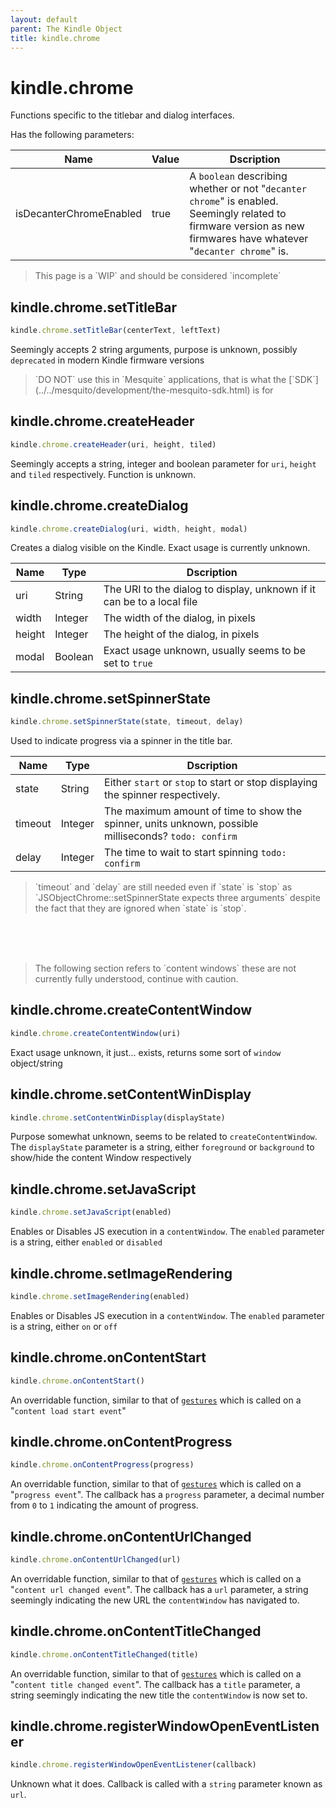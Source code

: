 ```yaml
---
layout: default
parent: The Kindle Object
title: kindle.chrome
---
```


# kindle.chrome
Functions specific to the titlebar and dialog interfaces.

Has the following parameters:

| Name                    | Value | Dscription                                                                                                                                                         |
|-------------------------|-------|--------------------------------------------------------------------------------------------------------------------------------------------------------------------|
| isDecanterChromeEnabled | true  | A `boolean` describing whether or not "`decanter chrome`" is enabled. Seemingly related to firmware version as new firmwares have whatever "`decanter chrome`" is. |

<blockquote class="warning">
This page is a `WIP` and should be considered `incomplete`
</blockquote>


## kindle.chrome.setTitleBar
~~~js
kindle.chrome.setTitleBar(centerText, leftText)
~~~
Seemingly accepts 2 string arguments, purpose is unknown, possibly `deprecated` in modern Kindle firmware versions

<blockquote class="warning">
`DO NOT` use this in `Mesquite` applications, that is what the [`SDK`](../../mesquito/development/the-mesquito-sdk.html) is for
</blockquote>


## kindle.chrome.createHeader
~~~js
kindle.chrome.createHeader(uri, height, tiled)
~~~
Seemingly accepts a string, integer and boolean parameter for `uri`, `height` and `tiled` respectively. Function is unknown.


## kindle.chrome.createDialog
~~~js
kindle.chrome.createDialog(uri, width, height, modal)
~~~
Creates a dialog visible on the Kindle. Exact usage is currently unknown.

| Name   | Type    | Dscription                                                             |
|--------|---------|------------------------------------------------------------------------|
| uri    | String  | The URI to the dialog to display, unknown if it can be to a local file |
| width  | Integer | The width of the dialog, in pixels                                     |
| height | Integer | The height of the dialog, in pixels                                    |
| modal  | Boolean | Exact usage unknown, usually seems to be set to `true`                 |


## kindle.chrome.setSpinnerState
~~~js
kindle.chrome.setSpinnerState(state, timeout, delay)
~~~
Used to indicate progress via a spinner in the title bar.

| Name    | Type    | Dscription                                                                                            |
|---------|---------|-------------------------------------------------------------------------------------------------------|
| state   | String  | Either `start` or `stop` to start or stop displaying the spinner respectively.                        |
| timeout | Integer | The maximum amount of time to show the spinner, units unknown, possible milliseconds? `todo: confirm` |
| delay   | Integer | The time to wait to start spinning `todo: confirm`                                                    |

<blockquote class="info">
`timeout` and `delay` are still needed even if `state` is `stop` as `JSObjectChrome::setSpinnerState expects three arguments` despite the fact that they are ignored when `state` is `stop`.
</blockquote>

<br/>
<br/>
<br/>

<blockquote class="warning">
The following section refers to `content windows` these are not currently fully understood, continue with caution.
</blockquote>


## kindle.chrome.createContentWindow
~~~js
kindle.chrome.createContentWindow(uri)
~~~
Exact usage unknown, it just... exists, returns some sort of `window` object/string


## kindle.chrome.setContentWinDisplay
~~~js
kindle.chrome.setContentWinDisplay(displayState)
~~~
Purpose somewhat unknown, seems to be related to `createContentWindow`. The `displayState` parameter is a string, either `foreground` or `background` to show/hide the content Window respectively


## kindle.chrome.setJavaScript
~~~js
kindle.chrome.setJavaScript(enabled)
~~~
Enables or Disables JS execution in a `contentWindow`. The `enabled` parameter is a string, either `enabled` or `disabled`


## kindle.chrome.setImageRendering
~~~js
kindle.chrome.setImageRendering(enabled)
~~~
Enables or Disables JS execution in a `contentWindow`. The `enabled` parameter is a string, either `on` or `off`


## kindle.chrome.onContentStart
~~~js
kindle.chrome.onContentStart()
~~~
An overridable function, similar to that of [`gestures`](./kindle-gestures.html) which is called on a "`content load start event`"


## kindle.chrome.onContentProgress
~~~js
kindle.chrome.onContentProgress(progress)
~~~
An overridable function, similar to that of [`gestures`](./kindle-gestures.html) which is called on a "`progress event`". The callback has a `progress` parameter, a decimal number from `0` to `1` indicating the amount of progress.


## kindle.chrome.onContentUrlChanged
~~~js
kindle.chrome.onContentUrlChanged(url)
~~~
An overridable function, similar to that of [`gestures`](./kindle-gestures.html) which is called on a "`content url changed event`". The callback has a `url` parameter, a string seemingly indicating the new URL the `contentWindow` has navigated to.

## kindle.chrome.onContentTitleChanged
~~~js
kindle.chrome.onContentTitleChanged(title)
~~~
An overridable function, similar to that of [`gestures`](./kindle-gestures.html) which is called on a "`content title changed event`". The callback has a `title` parameter, a string seemingly indicating the new title the `contentWindow` is now set to.

## kindle.chrome.registerWindowOpenEventListener
~~~js
kindle.chrome.registerWindowOpenEventListener(callback)
~~~
Unknown what it does. Callback is called with a `string` parameter known as `url`.